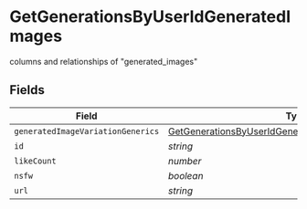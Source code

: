 # GetGenerationsByUserIdGeneratedImages

columns and relationships of "generated_images"


## Fields

| Field                                                                                                                                     | Type                                                                                                                                      | Required                                                                                                                                  | Description                                                                                                                               |
| ----------------------------------------------------------------------------------------------------------------------------------------- | ----------------------------------------------------------------------------------------------------------------------------------------- | ----------------------------------------------------------------------------------------------------------------------------------------- | ----------------------------------------------------------------------------------------------------------------------------------------- |
| `generatedImageVariationGenerics`                                                                                                         | [GetGenerationsByUserIdGeneratedImageVariationGeneric](../../models/operations/getgenerationsbyuseridgeneratedimagevariationgeneric.md)[] | :heavy_minus_sign:                                                                                                                        | N/A                                                                                                                                       |
| `id`                                                                                                                                      | *string*                                                                                                                                  | :heavy_minus_sign:                                                                                                                        | N/A                                                                                                                                       |
| `likeCount`                                                                                                                               | *number*                                                                                                                                  | :heavy_minus_sign:                                                                                                                        | N/A                                                                                                                                       |
| `nsfw`                                                                                                                                    | *boolean*                                                                                                                                 | :heavy_minus_sign:                                                                                                                        | N/A                                                                                                                                       |
| `url`                                                                                                                                     | *string*                                                                                                                                  | :heavy_minus_sign:                                                                                                                        | N/A                                                                                                                                       |